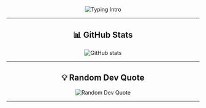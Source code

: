 <div align="center">

![Typing Intro](https://readme-typing-svg.herokuapp.com?font=Fira+Code&size=24&duration=2000&pause=500&color=F70000&width=400&lines=Hi+there+👋+I'm+Maha)

---


## 📊 GitHub Stats
<img src="https://github-readme-stats.vercel.app/api?username=MahaRafeet&show_icons=true&rank_icon=github&theme=dark&border_radius=12" alt="GitHub stats" />

---

## 💡 Random Dev Quote
<img src="https://quotes-github-readme.vercel.app/api?type=horizontal&theme=dark" alt="Random Dev Quote" />

---


</div>
